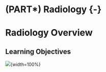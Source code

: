 # (PART\*) Radiology {-}

# Radiology Overview

## Learning Objectives

![](04-radiology_overview_files/figure-docx//1ME0NbcIBmnHJRhX3JJyCwJuuomkl_BjJp6lD5oD5WnU_gd422c5de97_0_10.png){width=100%}
